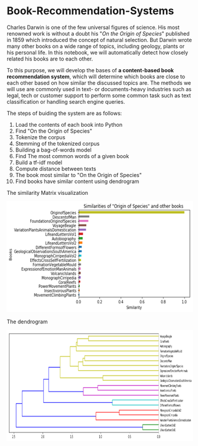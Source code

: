 # Book-Recommendation-Systems

<p>Charles Darwin is one of the few universal figures of science. His most renowned work is without a doubt his "<em>On the Origin of Species</em>" published in 1859 which introduced the concept of natural selection. But Darwin wrote many other books on a wide range of topics, including geology, plants or his personal life. In this notebook, we will automatically detect how closely related his books are to each other.</p>
<p>To this purpose, we will develop the bases of <strong>a content-based book recommendation system</strong>, which will determine which books are close to each other based on how similar the discussed topics are. The methods we will use are commonly used in text- or documents-heavy industries such as legal, tech or customer support to perform some common task such as text classification or handling search engine queries.</p>

The steps of buiding the system are as follows:
1. Load the contents of each book into Python
2. Find "On the Origin of Species"
3. Tokenize the corpus
4. Stemming of the tokenized corpus
5. Building a bag-of-words model
6. Find The most common words of a given book
7. Build a tf-idf model
8. Compute distance between texts
9. The book most similar to "On the Origin of Species"
10. Find books have similar content using dendrogram


The similarity Matrix visualization 
<p align = "center">
<img width ="600" height="300", src =https://github.com/minglwang/Book-Recommendation-Systems/blob/master/figures/Similarities.png>
 
 
 
The dendrogram
 
<p align = "center">
<img width ="800" height="300", src =https://github.com/minglwang/Book-Recommendation-Systems/blob/master/figures/recommendation.png>
  
